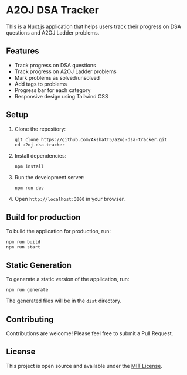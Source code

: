 # A2OJ DSA Tracker

This is a Nuxt.js application that helps users track their progress on DSA questions and A2OJ Ladder problems.

## Features

- Track progress on DSA questions
- Track progress on A2OJ Ladder problems
- Mark problems as solved/unsolved
- Add tags to problems
- Progress bar for each category
- Responsive design using Tailwind CSS

## Setup

1. Clone the repository:
   ```
   git clone https://github.com/AkshatT5/a2oj-dsa-tracker.git
   cd a2oj-dsa-tracker
   ```

2. Install dependencies:
   ```
   npm install
   ```

3. Run the development server:
   ```
   npm run dev
   ```

4. Open `http://localhost:3000` in your browser.

## Build for production

To build the application for production, run:

```
npm run build
npm run start
```

## Static Generation

To generate a static version of the application, run:

```
npm run generate
```

The generated files will be in the `dist` directory.

## Contributing

Contributions are welcome! Please feel free to submit a Pull Request.

## License

This project is open source and available under the [MIT License](LICENSE).
